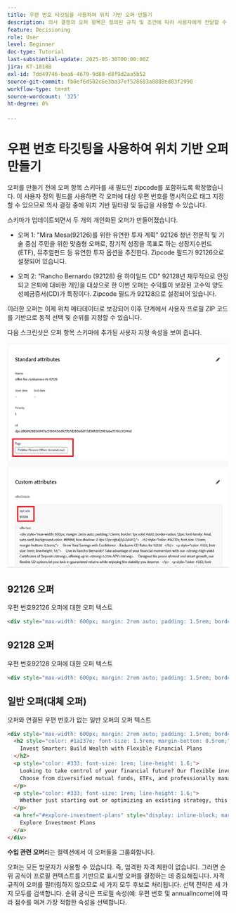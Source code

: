 ```yaml
---
title: 우편 번호 타깃팅을 사용하여 위치 기반 오퍼 만들기
description: 의사 결정의 오퍼 항목은 정의된 규칙 및 조건에 따라 사용자에게 전달할 수 있는 메시지, 이미지, 프로모션 또는 추천과 같은 개인화된 단일 콘텐츠 조각을 나타냅니다.
feature: Decisioning
role: User
level: Beginner
doc-type: Tutorial
last-substantial-update: 2025-05-30T00:00:00Z
jira: KT-18188
exl-id: 7dd49746-bea6-4679-9d88-d8f9d2aa5b52
source-git-commit: fb0ef6d502c6e3ba37ef528683a8888ed83f2990
workflow-type: tm+mt
source-wordcount: '325'
ht-degree: 0%

---
```


# 우편 번호 타깃팅을 사용하여 위치 기반 오퍼 만들기

오퍼를 만들기 전에 오퍼 항목 스키마를 새 필드인 zipcode를 포함하도록 확장했습니다. 이 사용자 정의 필드를 사용하면 각 오퍼에 대상 우편 번호를 명시적으로 태그 지정할 수 있으므로 의사 결정 중에 위치 기반 필터링 및 등급을 사용할 수 있습니다.

스키마가 업데이트되면서 두 개의 개인화된 오퍼가 만들어졌습니다.

* 오퍼 1: &quot;Mira Mesa(92126)를 위한 유연한 투자 계획&quot;
92126 청년 전문직 및 기술 중심 주민을 위한 맞춤형 오퍼로, 장기적 성장을 목표로 하는 상장지수펀드(ETF), 뮤추얼펀드 등 유연한 투자 옵션을 추진한다. Zipcode 필드가 92126으로 설정되어 있습니다.

* 오퍼 2: &quot;Rancho Bernardo (92128) 용 하이일드 CD&quot;
92128년 재무적으로 안정되고 은퇴에 대비한 개인을 대상으로 한 이번 오퍼는 수익률이 보장된 고수익 양도성예금증서(CD)가 특징이다. Zipcode 필드가 92128으로 설정되어 있습니다.

이러한 오퍼는 이제 위치 메타데이터로 보강되어 이후 단계에서 사용자 프로필 ZIP 코드를 기반으로 동적 선택 및 순위를 지정할 수 있습니다.

다음 스크린샷은 오퍼 항목 스키마에 추가된 사용자 지정 속성을 보여 줍니다.

![오퍼 메타데이터](assets/offers-meta-data.png)


## 92126 오퍼

우편 번호92126 오퍼에 대한 오퍼 텍스트

```html
<div style="max-width: 600px; margin: 2rem auto; padding: 1.5rem; border: 1px solid #ddd; border-radius: 12px; font-family: Arial, sans-serif; background-color: #f9f9f9; box-shadow: 0 4px 12px rgba(0,0,0,0.05);">   <h2 style="color: #1a237e; font-size: 1.5rem; margin-bottom: 0.5rem;">     Boost Your Financial Game with Smart Investment Options   </h2>   <p style="color: #333; font-size: 1rem; line-height: 1.6;">     In Mira Mesa (92126), ambition meets opportunity. Whether you're building wealth or just getting started, our     <strong>diversified investment plans</strong> — including <strong>tech-focused ETFs</strong> and     <strong>flexible mutual funds</strong> — are designed to grow with your goals.   </p>   <p style="color: #333; font-size: 1rem; line-height: 1.6;">     Enjoy expert guidance, low fees, and strategies built for busy professionals who want more from their money — without the hassle.   </p>   <a href="#start-investing" style="display: inline-block; margin-top: 1rem; background-color: #1a73e8; color: white; padding: 0.75rem 1.25rem; border-radius: 8px; text-decoration: none; font-weight: bold;">     Start Investing Smarter   </a> </div>
```


## 92128 오퍼

우편 번호92128 오퍼에 대한 오퍼 텍스트

```html
<div style="max-width: 600px; margin: 2rem auto; padding: 1.5rem; border: 1px solid #ddd; border-radius: 12px; font-family: Arial, sans-serif; background-color: #fdfdfd; box-shadow: 0 4px 12px rgba(0,0,0,0.05);">   <h2 style="color: #1a237e; font-size: 1.5rem; margin-bottom: 0.5rem;">     Grow Your Savings with Confidence – Exclusive CD Rates for 92128   </h2>   <p style="color: #333; font-size: 1rem; line-height: 1.6;">     Live in Rancho Bernardo? Take advantage of your financial momentum with our <strong>high-yield Certificates of Deposit</strong>, offering up to <strong>5.25% APY</strong>.     Designed for peace of mind and smart growth, our flexible CD options let you lock in guaranteed returns while enjoying the stability you deserve.   </p>   <p style="color: #333; font-size: 1rem; line-height: 1.6;">     Whether you're planning retirement or simply securing your future, this offer is tailored for residents like you.   </p>   <a href="#explore-cd-options" style="display: inline-block; margin-top: 1rem; background-color: #1a73e8; color: white; padding: 0.75rem 1.25rem; border-radius: 8px; text-decoration: none; font-weight: bold;">     Explore CD Options   </a> </div>
```

## 일반 오퍼(대체 오퍼)

오퍼와 연결된 우편 번호가 없는 일반 오퍼의 오퍼 텍스트

```html
<div style="max-width: 600px; margin: 2rem auto; padding: 1.5rem; border: 1px solid #ddd; border-radius: 12px; font-family: Arial, sans-serif; background-color: #ffffff; box-shadow: 0 4px 12px rgba(0,0,0,0.05);">
  <h2 style="color: #1a237e; font-size: 1.5rem; margin-bottom: 0.5rem;">
    Invest Smarter: Build Wealth with Flexible Financial Plans
  </h2>
  <p style="color: #333; font-size: 1rem; line-height: 1.6;">
    Looking to take control of your financial future? Our flexible investment solutions are designed to meet a wide range of goals — from growing savings to planning for retirement.
    Choose from diversified mutual funds, ETFs, and professionally managed portfolios, all with expert guidance and minimal hassle.
  </p>
  <p style="color: #333; font-size: 1rem; line-height: 1.6;">
    Whether just starting out or optimizing an existing strategy, this offer provides the tools to invest with confidence — no matter where you live.
  </p>
  <a href="#explore-investment-plans" style="display: inline-block; margin-top: 1rem; background-color: #1a73e8; color: white; padding: 0.75rem 1.25rem; border-radius: 8px; text-decoration: none; font-weight: bold;">
    Explore Investment Plans
  </a>
</div>
```

**수입 관련 오퍼**&#x200B;라는 컬렉션에서 이 오퍼들을 그룹화합니다.

오퍼는 모든 방문자가 사용할 수 있습니다. 즉, 엄격한 자격 제한이 없습니다. 그러면 순위 공식이 프로필 컨텍스트를 기반으로 표시할 오퍼를 결정하는 데 중요해집니다.
자격 규칙이 오퍼를 필터링하지 않으므로 세 가지 모두 후보로 처리됩니다.
선택 전략은 세 가지 모두를 검색합니다.
순위 공식은 프로필 속성(예: 우편 번호 및 annualIncome)에 따라 점수를 매겨 가장 적합한 속성을 선택합니다.
